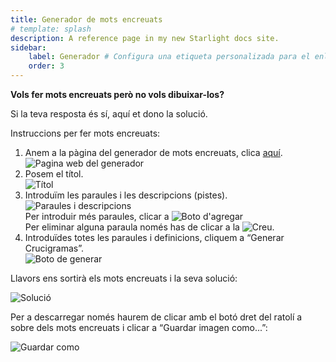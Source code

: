 ```yaml
---
title: Generador de mots encreuats
# template: splash
description: A reference page in my new Starlight docs site.
sidebar:
    label: Generador # Configura una etiqueta personalizada para el enlace
    order: 3
---
```


<p><strong>Vols fer mots encreuats però no vols dibuixar-los?</strong></p>
<p>Si la teva resposta és sí, aquí et dono la solució.</p>

<p>Instruccions per fer mots encreuats:</p>

<ol id="generador">
    <li>
        Anem a la pàgina del generador de mots encreuats, clica <a href="//www.genempire.com/generador-de-crucigramas">aquí</a>.<br>
        <img class="web" src="/img/mots_encruats/gen1.png" alt="Pagina web del generador" title="Pagina web del generador"/>
    </li>
    <li>
        Posem el títol.<br>
        <img src="/img/mots_encruats/gen2.png" alt="Títol"/>
    </li>
    <li>
        Introduïm les paraules i les descripcions (pistes). <br>
        <img src="/img/mots_encruats/gen3.png" alt="Paraules i descripcions" title="Paraules i descripcions"/><br>
        Per introduir més paraules, clicar a <img src="/img/mots_encruats/gen4.jpg" alt="Boto d'agregar" title="Boto d'agregar"/><br>
        Per eliminar alguna paraula només has de clicar a la <img src="/img/mots_encruats/gen5.png" alt="Creu"/>.<br>
    </li>
    <li>
        Introduïdes totes les paraules i definicions, cliquem a “Generar Crucigramas”.<br>
        <img src="/img/mots_encruats/gen6.png" alt="Boto de generar" title="Boto de generar"/>
    </li>
</ol>

<p>Llavors ens sortirà els mots encreuats i la seva solució:</p>
<img class="web" src="/img/mots_encruats/gen7.jpg" alt="Solució" title="Solució"/>

<p>Per a descarregar només haurem de clicar amb el botó dret del ratolí a sobre dels mots encreuats i clicar a “Guardar imagen como...”:</p>
<img class="web" src="/img/mots_encruats/gen8.png" alt="Guardar como" title="Guardar como"/>
